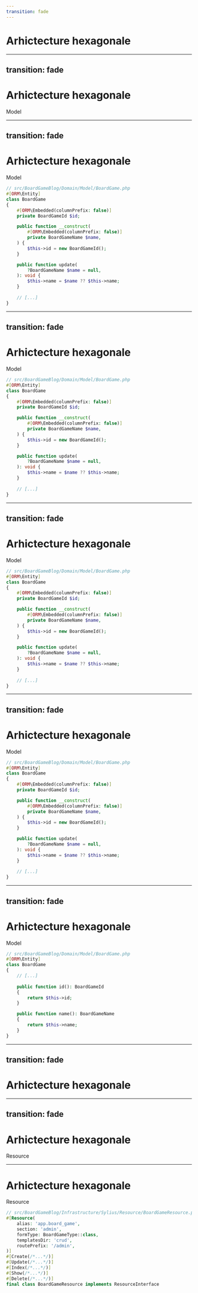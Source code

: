 ```yaml
---
transition: fade
---
```


# Arhictecture hexagonale

---
transition: fade
---

# Arhictecture hexagonale

Model

---
transition: fade
---

# Arhictecture hexagonale

Model

```php
// src/BoardGameBlog/Domain/Model/BoardGame.php
#[ORM\Entity]
class BoardGame
{
    #[ORM\Embedded(columnPrefix: false)]
    private BoardGameId $id;

    public function __construct(
        #[ORM\Embedded(columnPrefix: false)]
        private BoardGameName $name,
    ) {
        $this->id = new BoardGameId();
    }

    public function update(
        ?BoardGameName $name = null,
    ): void {
        $this->name = $name ?? $this->name;
    }
    
    // [...]
}
```

---
transition: fade
---

# Arhictecture hexagonale

Model

```php {5-6}
// src/BoardGameBlog/Domain/Model/BoardGame.php
#[ORM\Entity]
class BoardGame
{
    #[ORM\Embedded(columnPrefix: false)]
    private BoardGameId $id;

    public function __construct(
        #[ORM\Embedded(columnPrefix: false)]
        private BoardGameName $name,
    ) {
        $this->id = new BoardGameId();
    }

    public function update(
        ?BoardGameName $name = null,
    ): void {
        $this->name = $name ?? $this->name;
    }
    
    // [...]
}
```

---
transition: fade
---

# Arhictecture hexagonale

Model

```php {8-13}
// src/BoardGameBlog/Domain/Model/BoardGame.php
#[ORM\Entity]
class BoardGame
{
    #[ORM\Embedded(columnPrefix: false)]
    private BoardGameId $id;

    public function __construct(
        #[ORM\Embedded(columnPrefix: false)]
        private BoardGameName $name,
    ) {
        $this->id = new BoardGameId();
    }

    public function update(
        ?BoardGameName $name = null,
    ): void {
        $this->name = $name ?? $this->name;
    }
    
    // [...]
}
```

---
transition: fade
---

# Arhictecture hexagonale

Model

```php {15-19}
// src/BoardGameBlog/Domain/Model/BoardGame.php
#[ORM\Entity]
class BoardGame
{
    #[ORM\Embedded(columnPrefix: false)]
    private BoardGameId $id;

    public function __construct(
        #[ORM\Embedded(columnPrefix: false)]
        private BoardGameName $name,
    ) {
        $this->id = new BoardGameId();
    }

    public function update(
        ?BoardGameName $name = null,
    ): void {
        $this->name = $name ?? $this->name;
    }
    
    // [...]
}
```

---
transition: fade
---

# Arhictecture hexagonale

Model

```php {6-15}
// src/BoardGameBlog/Domain/Model/BoardGame.php
#[ORM\Entity]
class BoardGame
{    
    // [...]
    
    public function id(): BoardGameId
    {
        return $this->id;
    }

    public function name(): BoardGameName
    {
        return $this->name;
    }
}
```

---
transition: fade
---

# Arhictecture hexagonale

---
transition: fade
---

# Arhictecture hexagonale

Resource

---
# Arhictecture hexagonale

Resource

```php
// src/BoardGameBlog/Infrastructure/Sylius/Resource/BoardGameResource.php
#[Resource(
    alias: 'app.board_game',
    section: 'admin',
    formType: BoardGameType::class,
    templatesDir: 'crud',
    routePrefix: '/admin',
)]
#[Create(/*...*/)]
#[Update(/*...*/)]
#[Index(/*...*/)]
#[Show(/*...*/)]
#[Delete(/*...*/)]
final class BoardGameResource implements ResourceInterface
```
